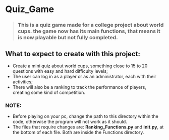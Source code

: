 # Quiz_Game

> ### This is a quiz game made for a college project about world cups. the game now has its main functions, that means it is now playable but not fully completed.

## What to expect to create with this project:

- Create a mini quiz about world cups, something close to 15 to 20 questions with easy and hard difficulty levels;
- The user can log in as a player or as an administrator, each with their activities;
- There will also be a ranking to track the performance of players, creating some kind of competition.

### NOTE:

- Before playing on your pc, change the path to this directory within the code, otherwise the program will not work as it should.
- The files that require changes are: **Ranking_Functions.py** and **__init__.py**, at the bottom of each file. Both are inside the Functions directory.
